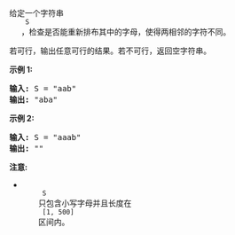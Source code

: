 <html>
 <body>
  <p>
   给定一个字符串
   <code>
    S
   </code>
   ，检查是否能重新排布其中的字母，使得两相邻的字符不同。
  </p>
  <p>
   若可行，输出任意可行的结果。若不可行，返回空字符串。
  </p>
  <p>
   <strong>
    示例 1:
   </strong>
  </p>
  <pre>
<strong>输入:</strong> S = "aab"
<strong>输出:</strong> "aba"
</pre>
  <p>
   <strong>
    示例 2:
   </strong>
  </p>
  <pre>
<strong>输入:</strong> S = "aaab"
<strong>输出:</strong> ""
</pre>
  <p>
   <strong>
    注意:
   </strong>
  </p>
  <ul>
   <li>
    <code>
     S
    </code>
    只包含小写字母并且长度在
    <code>
     [1, 500]
    </code>
    区间内。
   </li>
  </ul>
 </body>
</html>